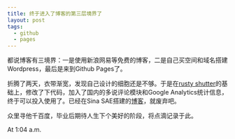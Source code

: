 ```yaml
---
title: 终于进入了博客的第三层境界了
layout: post
tags:
  - github 
  - pages
---
```


都说博客有三境界：一是使用新浪网易等免费的博客，二是自己买空间和域名搭建Wordpress，最后是来到Github Pages了。

折腾了两天，衣带渐宽，发现自己设计的细胞还是不够。于是在[rusty shutter][1]的基础上，修改了下代码，加入了国内的多说评论模块和Google Analytics统计信息，终于可以投入使用了。已经在Sina SAE搭建的[博客][2]，就废弃吧。

众里寻他千百度，毕业后期待人生下个美好的阶段，将点滴记录于此。

At 1:04 a.m.

[1]: http://lhzhang.com
[2]: http://yewen.sinaapp.com